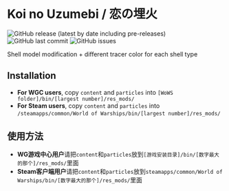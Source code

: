 ﻿# Koi no Uzumebi / 恋の埋火

![GitHub release (latest by date including pre-releases)](https://img.shields.io/github/v/release/SEA-group/DanColle-Koi-no-Uzumebi?include_prereleases)
![GitHub last commit](https://img.shields.io/github/last-commit/SEA-group/DanColle-Koi-no-Uzumebi)
![GitHub issues](https://img.shields.io/github/issues-raw/SEA-group/DanColle-Koi-no-Uzumebi)

Shell model modification + different tracer color for each shell type

## Installation
* **For WGC users**, copy `content` and `particles` into `[WoWS folder]/bin/[largest number]/res_mods/`
* **For Steam users**, copy `content` and `particles` into `/steamapps/common/World of Warships/bin/[largest number]/res_mods/`

## 使用方法
* **WG游戏中心用户**请把`content`和`particles`放到`[游戏安装目录]/bin/[数字最大的那个]/res_mods/`里面
* **Steam客户端用户**请把`content`和`particles`放到`steamapps/common/World of Warships/bin/[数字最大的那个]/res_mods/`里面